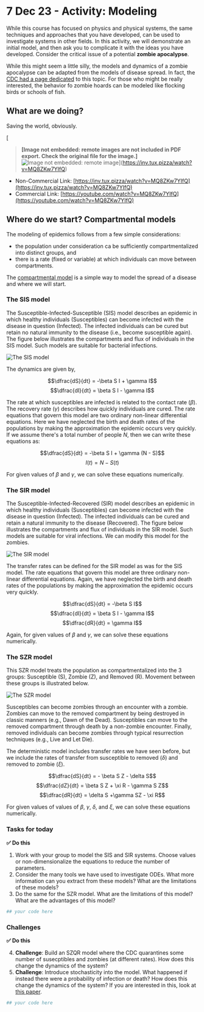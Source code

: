# 7 Dec 23 - Activity: Modeling

While this course has focused on physics and physical systems, the same techniques and approaches that you have developed, can be used to investigate systems in other fields. In this activity, we will demonstrate an initial model, and then ask you to complicate it with the ideas you have developed. Consider the critical issue of a potential **zombie apocalypse**.

While this might seem a little silly, the models and dynamics of a zombie apocalypse can be adapted from the models of disease spread. In fact, the [CDC had a page dedicated](https://www.usatoday.com/story/news/nation/2021/03/05/zombie-apocalypse-cdc-useful-advice-any-emergency-pandemic/6920614002/) to this topic. For those who might be really interested, the behavior fo zombie hoards can be modeled like flocking birds or schools of fish.

## What are we doing?  

Saving the world, obviously.

[
> **[Image not embedded: remote images are not included in PDF export. Check the original file for the image.]**
![Image not embedded: remote image](https://markdown-videos-api.jorgenkh.no/youtube/MQ8ZKw7YIfQ?width=720&height=405)](https://inv.tux.pizza/watch?v=MQ8ZKw7YIfQ)

- Non-Commercial Link: [https://inv.tux.pizza/watch?v=MQ8ZKw7YIfQ](https://inv.tux.pizza/watch?v=MQ8ZKw7YIfQ)
- Commercial Link: [https://youtube.com/watch?v=MQ8ZKw7YIfQ](https://youtube.com/watch?v=MQ8ZKw7YIfQ)

## Where do we start? Compartmental models

The modeling of epidemics follows from a few simple considerations:

* the population under consideration ca be sufficiently compartmentalized into distinct groups, and
* there is a rate (fixed or variable) at which individuals can move between compartments.

The [compartmental model](https://en.wikipedia.org/wiki/Compartmental_models_in_epidemiology) is a simple way to model the spread of a disease and where we will start.

### The SIS model

The Susceptible-Infected-Susceptible (SIS) model describes an epidemic in which healthy individuals (Susceptibles) can become infected with the disease in question (Infected). The infected individuals can be cured but retain no natural immunity to the disease (i.e., become susceptible again). The figure below illustrates the compartments and flux of individuals in the SIS model. Such models are suitable for bacterial infections.

![The SIS model](../images/activity-zombies_sis.png)

The dynamics are given by,

$$\dfrac{dS}{dt} = -\beta S I + \gamma I$$
$$\dfrac{dI}{dt} = \beta S I - \gamma I$$

The rate at which susceptibles are infected is related to the contact rate ($\beta$). The recovery rate ($\gamma$) describes how quickly individuals are cured. The rate equations that govern this model are two ordinary non-linear differential equations. Here we have neglected the birth and death rates of the populations by making the approximation the epidemic occurs very quickly. If we assume there's a total number of people $N$, then we can write these equations as:

$$\dfrac{dS}{dt} = -\beta S I + \gamma (N - S)$$
$$I(t) = N - S(t)$$

For given values of $\beta$ and $\gamma$, we can solve these equations numerically.

### The SIR model

The Susceptible-Infected-Recovered (SIR) model describes an epidemic in which healthy individuals (Susceptibles) can become infected with the disease in question (Infected). The infected individuals can be cured and retain a natural immunity to the disease (Recovered). The figure below illustrates the compartments and flux of individuals in the SIR model. Such models are suitable for viral infections. We can modify this model for the zombies.

![The SIR model](../images/activity-zombies_sir.png)

The transfer rates can be defined for the SIR model as was for the SIS model. The rate equations that govern this model are three ordinary non-linear differential equations. Again, we have neglected the birth and death rates of the populations by making the approximation the epidemic occurs very quickly.

$$\dfrac{dS}{dt} = -\beta S I$$
$$\dfrac{dI}{dt} = \beta S I - \gamma I$$
$$\dfrac{dR}{dt} = \gamma I$$

Again, for given values of $\beta$ and $\gamma$, we can solve these equations numerically.

### The SZR model

This SZR model treats the population as compartmentalized into the 3 groups: Susceptible (S), Zombie (Z), and Removed (R). Movement between these groups is illustrated below.

![The SZR model](../images/activity-zombies_szr.png)

Susceptibles can become zombies through an encounter with a zombie. Zombies can move to the removed compartment by being destroyed in classic manners (e.g., Dawn of the Dead). Susceptibles can move to the removed compartment through death by a non-zombie encounter. Finally, removed individuals can become zombies through typical resurrection techniques (e.g., Live and Let Die).


The deterministic model includes transfer rates we have seen before, but we include the rates of transfer from susceptible to removed ($\delta$) and removed to zombie ($\xi$).

$$\dfrac{dS}{dt} = - \beta S Z - \delta S$$
$$\dfrac{dZ}{dt} = \beta S Z + \xi R - \gamma S Z$$
$$\dfrac{dR}{dt} = \delta S +\gamma SZ - \xi R$$

For given values of values of $\beta$, $\gamma$, $\delta$, and $\xi$, we can solve these equations numerically.

### Tasks for today

**&#9989; Do this** 

1. Work with your group to model the SIS and SIR systems. Choose values or non-dimensionalize the equations to reduce the number of parameters.
2. Consider the many tools we have used to investigate ODEs. What more information can you extract from these models? What are the limitations of these models?
3. Do the same for the SZR model. What are the limitations of this model? What are the advantages of this model?


```python
## your code here
```

### Challenges

**&#9989; Do this** 

4. **Challenge**: Build an SZQR model where the CDC quarantines some number of susecptibles and zombies (at different rates). How does this change the dynamics of the system?
5. **Challenge**: Introduce stochasticity into the model. What happened if instead there were a probability of infection or death? How does this change the dynamics of the system? If you are interested in this, look at [this paper](../assets/papers/z-epidemic.pdf).


```python
## your code here
```


```python

```
